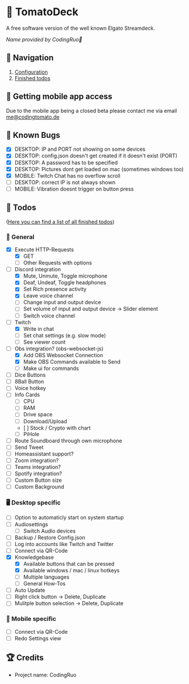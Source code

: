 # 🍅 TomatoDeck

A free software version of the well known Elgato Streamdeck.

_Name provided by CodingRuo💙_

## 🥝 Navigation

1. [Configuration](docs/configuration.md)
2. [Finished todos](docs/finished_todos.md)

## 🥥 Getting mobile app access

Due to the mobile app being a closed beta please contact me via email [me@codingtomato.de](mailto:me@codingtomato.de)

## 🐞 Known Bugs

- [x] DESKTOP: IP and PORT not showing on some devices
- [x] DESKTOP: config.json doesn't get created if it doesn't exist (PORT)
- [x] DESKTOP: A password has to be specified
- [x] DESKTOP: Pictures dont get loaded on mac (sometimes windows too)
- [x] MOBILE: Twitch Chat has no overflow scroll
- [ ] DESKTOP: correct IP is not always shown
- [ ] MOBILE: Vibration doesnt trigger on button press

## 💪 Todos

([Here you can find a list of all finished todos](docs/finished_todos.md))

### 📄 General

- [x] Execute HTTP-Requests
  - [x] GET
  - [ ] Other Requests with options
- [ ] Discord integration
  - [x] Mute, Unmute, Toggle microphone
  - [x] Deaf, Undeaf, Toggle headphones
  - [x] Set Rich presence activity
  - [x] Leave voice channel
  - [ ] Change input and output device
  - [ ] Set volume of input and output device -> Slider element
  - [ ] Switch voice channel
- [ ] Twitch
  - [x] Write in chat
  - [ ] Set chat settings (e.g. slow mode)
  - [ ] See viewer count
- [ ] Obs integration? (obs-websocket-js)
  - [x] Add OBS Websocket Connection
  - [x] Make OBS Commands available to Send
  - [ ] Make ui for commands
- [ ] Dice Buttons
- [ ] 8Ball Button
- [ ] Voice hotkey
- [ ] Info Cards
  - [ ] CPU
  - [ ] RAM
  - [ ] Drive space
  - [ ] Download/Upload
  - [ ] Stock / Crypto with chart
  - [ ] PiHole
- [ ] Route Soundboard through own microphone
- [ ] Send Tweet
- [ ] Homeassistant support?
- [ ] Zoom integration?
- [ ] Teams integration?
- [ ] Spotify integration?
- [ ] Custom Button size
- [ ] Custom Background

### 🖥️ Desktop specific

- [ ] Option to automaticly start on system startup
- [ ] Audiosettings
  - [ ] Switch Audio devices
- [ ] Backup / Restore Config.json
- [ ] Log into accounts like Twitch and Twitter
- [ ] Connect via QR-Code
- [x] Knowledgebase
  - [x] Available buttons that can be pressed
  - [x] Available windows / mac / linux hotkeys
  - [ ] Multiple languages
  - [ ] General How-Tos
- [ ] Auto Update
- [ ] Right click button -> Delete, Duplicate
- [ ] Mulitple button selection -> Delete, Duplicate

### 📱 Mobile specific

- [ ] Connect via QR-Code
- [ ] Redo Settings view

## 🏆 Credits

- Project name: CodingRuo
